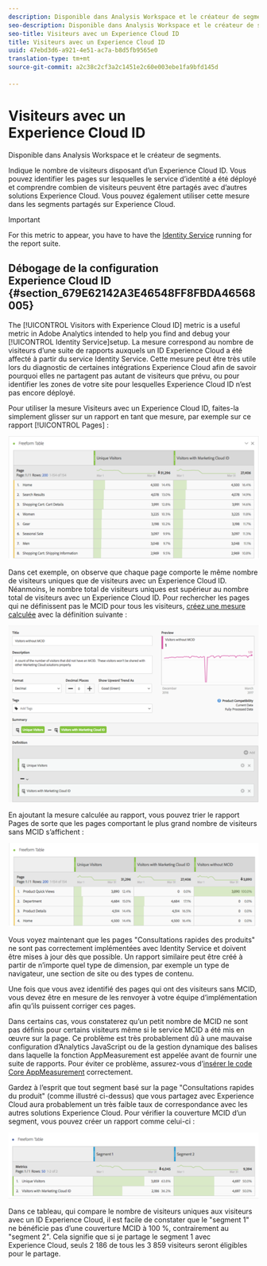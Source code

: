 ```yaml
---
description: Disponible dans Analysis Workspace et le créateur de segments.
seo-description: Disponible dans Analysis Workspace et le créateur de segments.
seo-title: Visiteurs avec un Experience Cloud ID
title: Visiteurs avec un Experience Cloud ID
uuid: 47ebd3d6-a921-4e51-ac7a-b8d5fb9565e0
translation-type: tm+mt
source-git-commit: a2c38c2cf3a2c1451e2c60e003ebe1fa9bfd145d

---
```



# Visiteurs avec un Experience Cloud ID

Disponible dans Analysis Workspace et le créateur de segments.

Indique le nombre de visiteurs disposant d’un Experience Cloud ID. Vous pouvez identifier les pages sur lesquelles le service d’identité a été déployé et comprendre combien de visiteurs peuvent être partagés avec d’autres solutions Experience Cloud. Vous pouvez également utiliser cette mesure dans les segments partagés sur Experience Cloud.

>[!IMPORTANT]
>
>For this metric to appear, you have to have the [Identity Service](https://marketing.adobe.com/resources/help/en_US/mcvid/) running for the report suite.

## Débogage de la configuration Experience Cloud ID {#section_679E62142A3E46548FF8FBDA46568005}

The [!UICONTROL Visitors with Experience Cloud ID] metric is a useful metric in Adobe Analytics intended to help you find and debug your [!UICONTROL Identity Service]setup. La mesure correspond au nombre de visiteurs d’une suite de rapports auxquels un ID Experience Cloud a été affecté à partir du service Identity Service. Cette mesure peut être très utile lors du diagnostic de certaines intégrations Experience Cloud afin de savoir pourquoi elles ne partagent pas autant de visiteurs que prévu, ou pour identifier les zones de votre site pour lesquelles Experience Cloud ID n’est pas encore déployé.

Pour utiliser la mesure Visiteurs avec un Experience Cloud ID, faites-la simplement glisser sur un rapport en tant que mesure, par exemple sur ce rapport [!UICONTROL Pages] :

![](assets/metric-mcvid1.png)

Dans cet exemple, on observe que chaque page comporte le même nombre de visiteurs uniques que de visiteurs avec un Experience Cloud ID. Néanmoins, le nombre total de visiteurs uniques est supérieur au nombre total de visiteurs avec un Experience Cloud ID. Pour rechercher les pages qui ne définissent pas le MCID pour tous les visiteurs, [créez une mesure calculée](https://marketing.adobe.com/resources/help/en_US/analytics/calcmetrics/cm_build_metrics.html) avec la définition suivante :

![](assets/metric-mcvid2.png)

En ajoutant la mesure calculée au rapport, vous pouvez trier le rapport Pages de sorte que les pages comportant le plus grand nombre de visiteurs sans MCID s’affichent :

![](assets/metric-mcvid3.png)

Vous voyez maintenant que les pages "Consultations rapides des produits" ne sont pas correctement implémentées avec Identity Service et doivent être mises à jour dès que possible. Un rapport similaire peut être créé à partir de n’importe quel type de dimension, par exemple un type de navigateur, une section de site ou des types de contenu.

Une fois que vous avez identifié des pages qui ont des visiteurs sans MCID, vous devez être en mesure de les renvoyer à votre équipe d’implémentation afin qu’ils puissent corriger ces pages.

Dans certains cas, vous constaterez qu’un petit nombre de MCID ne sont pas définis pour certains visiteurs même si le service MCID a été mis en œuvre sur la page. Ce problème est très probablement dû à une mauvaise configuration d’Analytics JavaScript ou de la gestion dynamique des balises dans laquelle la fonction AppMeasurement est appelée avant de fournir une suite de rapports. Pour éviter ce problème, assurez-vous d’[insérer le code Core AppMeasurement](https://marketing.adobe.com/resources/help/en_US/sc/implement/dtm/t_appmeasurement-code.html) correctement.

Gardez à l’esprit que tout segment basé sur la page "Consultations rapides du produit" (comme illustré ci-dessus) que vous partagez avec Experience Cloud aura probablement un très faible taux de correspondance avec les autres solutions Experience Cloud. Pour vérifier la couverture MCID d’un segment, vous pouvez créer un rapport comme celui-ci :

![](assets/metric-mcvid4.png)

Dans ce tableau, qui compare le nombre de visiteurs uniques aux visiteurs avec un ID Experience Cloud, il est facile de constater que le "segment 1" ne bénéficie pas d’une couverture MCID à 100 %, contrairement au "segment 2". Cela signifie que si je partage le segment 1 avec Experience Cloud, seuls 2 186 de tous les 3 859 visiteurs seront éligibles pour le partage.
